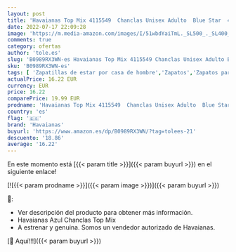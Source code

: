 ```yaml
---
layout: post
title: 'Havaianas Top Mix 4115549  Chanclas Unisex Adulto  Blue Star  43/44 EU'
date: 2022-07-17 22:09:28
image: 'https://m.media-amazon.com/images/I/51wbdYaiTmL._SL500_._SL400_.jpg'
comments: true
category: ofertas
author: 'tole.es'
slug: 'B0989RX3WN-es Havaianas Top Mix 4115549 Chanclas Unisex Adulto Blue Star...'
sku: 'B0989RX3WN-es'
tags: [ 'Zapatillas de estar por casa de hombre','Zapatos','Zapatos para hombre','Zapatos y complementos','chanclas','havaianas','🇪🇸', ]
actualPrice: 16.22 EUR
currency: EUR
price: 16.22
comparePrice: 19.99 EUR
prodname: 'Havaianas Top Mix 4115549  Chanclas Unisex Adulto  Blue Star  43/44 EU'
country: 'es'
flag: '🇪🇸'
brand: 'Havaianas'
buyurl: 'https://www.amazon.es/dp/B0989RX3WN/?tag=tolees-21'
descuento: '18.86'
average: '16.22'
---
```


En este momento está [{{< param title >}}]({{< param buyurl >}}) en el siguiente enlace!

[![{{< param prodname >}}]({{< param image >}})]({{< param buyurl >}})

🔎:

- Ver descripción del producto para obtener más información.
- Havaianas Azul Chanclas Top Mix
- A estrenar y genuina. Somos un vendedor autorizado de Havaianas.

[🛒 Aquí!!!]({{< param buyurl >}})
